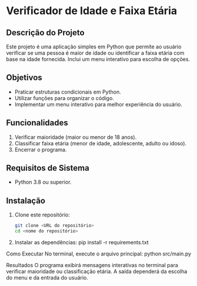 # Verificador de Idade e Faixa Etária

## Descrição do Projeto

Este projeto é uma aplicação simples em Python que permite ao usuário verificar se uma pessoa é maior de idade ou identificar a faixa etária com base na idade fornecida. Inclui um menu interativo para escolha de opções.

## Objetivos
- Praticar estruturas condicionais em Python.
- Utilizar funções para organizar o código.
- Implementar um menu interativo para melhor experiência do usuário.

## Funcionalidades
1. Verificar maioridade (maior ou menor de 18 anos).
2. Classificar faixa etária (menor de idade, adolescente, adulto ou idoso).
3. Encerrar o programa.

## Requisitos de Sistema
- Python 3.8 ou superior.

## Instalação
1. Clone este repositório:
   ```bash
   git clone <URL do repositório>
   cd <nome do repositório>
   
2. Instalar as dependências:
   pip install -r requirements.txt

Como Executar
No terminal, execute o arquivo principal:
python src/main.py

Resultados
O programa exibirá mensagens interativas no terminal para verificar maioridade ou classificação etária. A saída dependerá da escolha do menu e da entrada do usuário.
